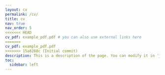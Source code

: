 ```yaml
---
layout: cv
permalink: /cv/
title: cv
nav: true
nav_order: 5
<<<<<<< HEAD
cv_pdf: example_pdf.pdf # you can also use external links here
=======
cv_pdf: example_pdf.pdf
>>>>>>> 15a8288c (Initial commit)
description: This is a description of the page. You can modify it in '_pages/cv.md'. You can also change or remove the top pdf download button.
toc:
  sidebar: left
---
```

